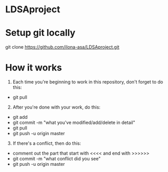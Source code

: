# LDSAproject

# Setup git locally
git clone https://github.com/ilona-asa/LDSAproject.git

# How it works
1. Each time you're beginning to work in this repository, don't forget to do this:
  - git pull
2. After you're done with your work, do this:
  - git add <filename>
  - git commit -m "what you've modified/add/delete in detail"
  - git pull
  - git push -u origin master
3. If there's a conflict, then do this:
  - comment out the part that start with <<<< and end with >>>>>>
  - git commit -m "what conflict did you see"
  - git push -u origin master
